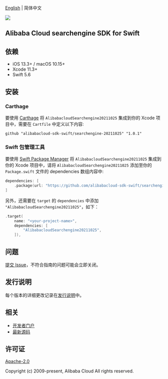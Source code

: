 [English](README.md) | 简体中文

![](https://aliyunsdk-pages.alicdn.com/icons/AlibabaCloud.svg)

## Alibaba Cloud searchengine SDK for Swift

## 依赖

- iOS 13.3+ / macOS 10.15+
- Xcode 11.3+
- Swift 5.6

## 安装

### Carthage

要使用 [Carthage](https://github.com/Carthage/Carthage) 将 `AlibabacloudSearchengine20211025` 集成到你的 Xcode 项目中，需要在 `Cartfile` 中定义以下内容:

```ogdl
github "alibabacloud-sdk-swift/searchengine-20211025" "1.0.1"
```

### Swift 包管理工具

要使用 [Swift Package Manager](https://swift.org/package-manager/) 将 `AlibabacloudSearchengine20211025` 集成到你的 Xcode 项目中，请将 `AlibabacloudSearchengine20211025` 添加至你的 `Package.swift` 文件的 dependencies 数组内容中:

```swift
dependencies: [
    .package(url: "https://github.com/alibabacloud-sdk-swift/searchengine-20211025.git", from: "1.0.1")
]
```

另外，还需要在 `target` 的 `dependencies` 中添加 `"AlibabacloudSearchengine20211025"`，如下：

```swift
.target(
    name: "<your-project-name>",
    dependencies: [
        "AlibabacloudSearchengine20211025",
    ]),
```

## 问题

[提交 Issue](https://github.com/alibabacloud-sdk-swift/searchengine-20211025/issues/new)，不符合指南的问题可能会立即关闭。

## 发行说明

每个版本的详细更改记录在[发行说明](./ChangeLog.txt)中。

## 相关

* [开发者门户](https://next.api.aliyun.com/home)
* [最新源码](https://github.com/alibabacloud-sdk-swift/searchengine-20211025)

## 许可证

[Apache-2.0](http://www.apache.org/licenses/LICENSE-2.0)

Copyright (c) 2009-present, Alibaba Cloud All rights reserved.
